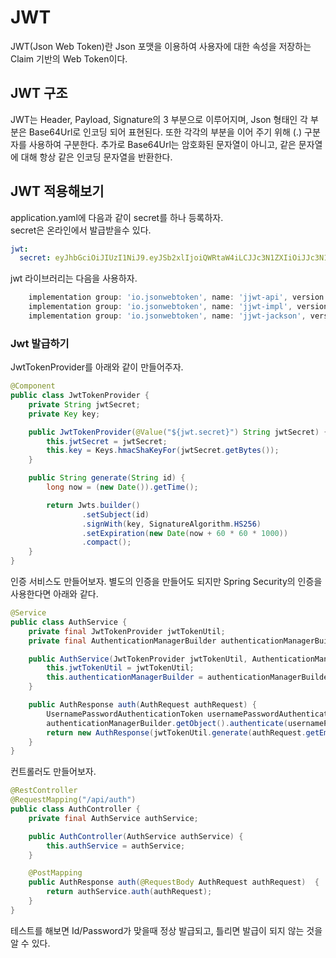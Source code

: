 # JWT

JWT(Json Web Token)란 Json 포맷을 이용하여 사용자에 대한 속성을 저장하는 Claim 기반의 Web Token이다.

## JWT 구조

JWT는 Header, Payload, Signature의 3 부분으로 이루어지며, Json 형태인 각 부분은 Base64Url로 인코딩 되어 표현된다. 또한 각각의 부분을 이어 주기 위해 (.) 구분자를 사용하여 구분한다. 추가로 Base64Url는 암호화된 문자열이 아니고, 같은 문자열에 대해 항상 같은 인코딩 문자열을 반환한다.

## JWT 적용해보기

application.yaml에 다음과 같이 secret를 하나 등록하자.  
secret은 온라인에서 발급받을수 있다.

```yaml
jwt:
  secret: eyJhbGciOiJIUzI1NiJ9.eyJSb2xlIjoiQWRtaW4iLCJJc3N1ZXIiOiJJc3N1ZXIiLCJVc2VybmFtZSI6IkphdmFJblVzZSIsImV4cCI6MTY3Mzc4ODM2OCwiaWF0IjoxNjczNzg4MzY4fQ.WYUUtc2Y7yVveHf_Z9i5_6xaI_QcN_1IMzYhWO5tzOA
```

jwt 라이브러리는 다음을 사용하자.

```groovy
    implementation group: 'io.jsonwebtoken', name: 'jjwt-api', version: '0.11.2'
    implementation group: 'io.jsonwebtoken', name: 'jjwt-impl', version: '0.11.2'
    implementation group: 'io.jsonwebtoken', name: 'jjwt-jackson', version: '0.11.2'
```

### Jwt 발급하기

JwtTokenProvider를 아래와 같이 만들어주자.

```java
@Component
public class JwtTokenProvider {
    private String jwtSecret;
    private Key key;

    public JwtTokenProvider(@Value("${jwt.secret}") String jwtSecret) {
        this.jwtSecret = jwtSecret;
        this.key = Keys.hmacShaKeyFor(jwtSecret.getBytes());
    }

    public String generate(String id) {
        long now = (new Date()).getTime();

        return Jwts.builder()
                .setSubject(id)
                .signWith(key, SignatureAlgorithm.HS256)
                .setExpiration(new Date(now + 60 * 60 * 1000))
                .compact();
    }
}
```

인증 서비스도 만들어보자. 
별도의 인증을 만들어도 되지만 Spring Security의 인증을 사용한다면 아래와 같다.

```java
@Service
public class AuthService {
    private final JwtTokenProvider jwtTokenUtil;
    private final AuthenticationManagerBuilder authenticationManagerBuilder;

    public AuthService(JwtTokenProvider jwtTokenUtil, AuthenticationManagerBuilder authenticationManagerBuilder) {
        this.jwtTokenUtil = jwtTokenUtil;
        this.authenticationManagerBuilder = authenticationManagerBuilder;
    }

    public AuthResponse auth(AuthRequest authRequest) {
        UsernamePasswordAuthenticationToken usernamePasswordAuthenticationToken = new UsernamePasswordAuthenticationToken(authRequest.getEmail(), authRequest.getPassword());
        authenticationManagerBuilder.getObject().authenticate(usernamePasswordAuthenticationToken);
        return new AuthResponse(jwtTokenUtil.generate(authRequest.getEmail()));
    }
}

```

컨트롤러도 만들어보자.

```java
@RestController
@RequestMapping("/api/auth")
public class AuthController {
    private final AuthService authService;

    public AuthController(AuthService authService) {
        this.authService = authService;
    }

    @PostMapping
    public AuthResponse auth(@RequestBody AuthRequest authRequest)  {
        return authService.auth(authRequest);
    }
}
```

테스트를 해보면 Id/Password가 맞을때 정상 발급되고, 틀리면 발급이 되지 않는 것을 알 수 있다.





